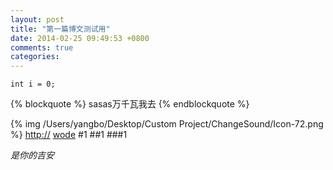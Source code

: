 ```yaml
---
layout: post
title: "第一篇博文测试用"
date: 2014-02-25 09:49:53 +0800
comments: true
categories: 
---
```

<!--mfenjfeo-->
<!--moreda-->


```
int i = 0;
```

{% blockquote %}
sasas万千瓦我去
{% endblockquote %}

{% img /Users/yangbo/Desktop/Custom Project/ChangeSound/Icon-72.png %}
<http://>
[wode](http.baidu.com)
#1
##1
###1

*是你的吉安*
